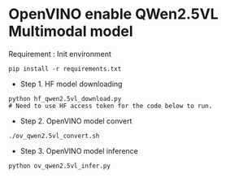 # OpenVINO enable QWen2.5VL Multimodal model

Requirement : Init environment 
```
pip install -r requirements.txt
```
- Step 1. HF model downloading 

```
python hf_qwen2.5vl_download.py
# Need to use HF access token for the code below to run.
```
- Step 2. OpenVINO model convert 
```
./ov_qwen2.5vl_convert.sh
```
- Step 3. OpenVINO model inference
```
python ov_qwen2.5vl_infer.py
```